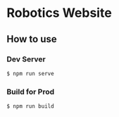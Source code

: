# Robotics Website

## How to use
### Dev Server
```bash
$ npm run serve
```

### Build for Prod
```bash
$ npm run build
```
